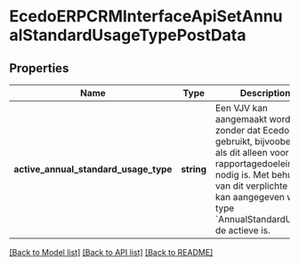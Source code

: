 # EcedoERPCRMInterfaceApiSetAnnualStandardUsageTypePostData

## Properties
Name | Type | Description | Notes
------------ | ------------- | ------------- | -------------
**active_annual_standard_usage_type** | **string** | Een VJV kan aangemaakt worden zonder dat Ecedo het gebruikt, bijvoobeeld als dit alleen voor rapportagedoeleinden nodig is. Met behulp van dit verplichte veld kan aangegeven welke type &#x60;AnnualStandardUsage&#x60; de actieve is. | [optional] 

[[Back to Model list]](../README.md#documentation-for-models) [[Back to API list]](../README.md#documentation-for-api-endpoints) [[Back to README]](../README.md)


